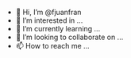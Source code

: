 - 👋 Hi, I’m @fjuanfran
- 👀 I’m interested in ...
- 🌱 I’m currently learning ...
- 💞️ I’m looking to collaborate on ...
- 📫 How to reach me ...

<!---
fjuanfran/fjuanfran is a ✨ special ✨ repository because its `README.md` (this file) appears on your GitHub profile.
You can click the Preview link to take a look at your changes.
--->
